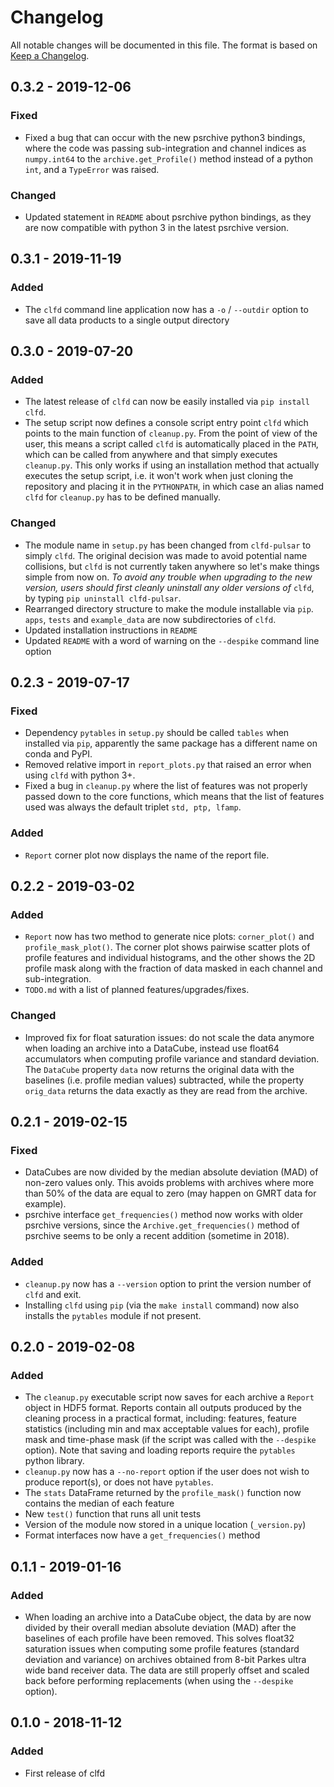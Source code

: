 # Changelog
All notable changes will be documented in this file. The format is based on [Keep a Changelog](https://keepachangelog.com/en/1.0.0/).


## 0.3.2 - 2019-12-06
### Fixed
- Fixed a bug that can occur with the new psrchive python3 bindings, where the code was passing sub-integration and channel indices as `numpy.int64` to the `archive.get_Profile()` method instead of a python `int`, and a `TypeError` was raised.

### Changed
- Updated statement in `README` about psrchive python bindings, as they are now compatible with python 3 in the latest psrchive version.

## 0.3.1 - 2019-11-19
### Added
- The `clfd` command line application now has a `-o` / `--outdir` option to save all data products to a single output directory

## 0.3.0 - 2019-07-20
### Added
- The latest release of `clfd` can now be easily installed via `pip install clfd`. 
- The setup script now defines a console script entry point `clfd` which points to the main function of `cleanup.py`. From the point of view of the user, this means a script called `clfd` is automatically placed in the `PATH`, which can be called from anywhere and that simply executes `cleanup.py`. This only works if using an installation method that actually executes the setup script, i.e. it won't work when just cloning the repository and placing it in the `PYTHONPATH`, in which case an alias named `clfd` for `cleanup.py` has to be defined manually.

### Changed
- The module name in `setup.py` has been changed from `clfd-pulsar` to simply `clfd`. The original decision was made to avoid potential name collisions, but `clfd` is not currently taken anywhere so let's make things simple from now on. *To avoid any trouble when upgrading to the new version, users should first cleanly uninstall any older versions of* `clfd`, by typing `pip uninstall clfd-pulsar`.
- Rearranged directory structure to make the module installable via `pip`. `apps`, `tests` and `example_data` are now subdirectories of `clfd`.
- Updated installation instructions in `README`
- Updated `README` with a word of warning on the `--despike` command line option

## 0.2.3 - 2019-07-17
### Fixed
- Dependency ``pytables`` in ``setup.py`` should be called ``tables`` when installed via ``pip``, apparently the same package has a different name on conda and PyPI.
- Removed relative import in ``report_plots.py`` that raised an error when using ``clfd`` with python 3+.
- Fixed a bug in ``cleanup.py`` where the list of features was not properly passed down to the core functions, which means that the list of features used was always the default triplet ``std, ptp, lfamp``.

### Added
- ``Report`` corner plot now displays the name of the report file.

## 0.2.2 - 2019-03-02
### Added
- ``Report`` now has two method to generate nice plots: ``corner_plot()`` and ``profile_mask_plot()``. The corner plot shows pairwise scatter plots of profile features and individual histograms, and the other shows the 2D profile mask along with the fraction of data masked in each channel and sub-integration.
- ``TODO.md`` with a list of planned features/upgrades/fixes.

### Changed
- Improved fix for float saturation issues: do not scale the data anymore when loading an archive into a DataCube, instead use float64 accumulators when computing profile variance and standard deviation. The ``DataCube`` property ``data`` now returns the original data with the baselines (i.e. profile median values) subtracted, while the property ``orig_data`` returns the data exactly as they are read from the archive.

## 0.2.1 - 2019-02-15
### Fixed
- DataCubes are now divided by the median absolute deviation (MAD) of non-zero values only. This avoids problems with archives where more than 50% of the data are equal to zero (may happen on GMRT data for example).
- psrchive interface ``get_frequencies()`` method now works with older psrchive versions, since the ``Archive.get_frequencies()`` method of psrchive seems to be only a recent addition (sometime in 2018).

### Added
- ``cleanup.py`` now has a ``--version`` option to print the version number of ``clfd`` and exit.
- Installing ``clfd`` using ``pip`` (via the ``make install`` command) now also installs the ``pytables`` module if not present.

## 0.2.0 - 2019-02-08
### Added
- The ``cleanup.py`` executable script now saves for each archive a ``Report`` object in HDF5 format. Reports contain all outputs produced by the cleaning process in a practical format, including: features, feature statistics (including min and max acceptable values for each), profile mask and time-phase mask (if the script was called with the ``--despike`` option). Note that saving and loading reports require the ``pytables`` python library.
- ``cleanup.py`` now has a ``--no-report`` option if the user does not wish to produce report(s), or does not have ``pytables``.
- The ``stats`` DataFrame returned by the ``profile_mask()`` function now contains the median of each feature
- New ``test()`` function that runs all unit tests
- Version of the module now stored in a unique location (``_version.py``)
- Format interfaces now have a ``get_frequencies()`` method

## 0.1.1 - 2019-01-16
### Added
- When loading an archive into a DataCube object, the data by are now divided by their overall median absolute deviation (MAD) after the baselines of each profile have been removed. This solves float32 saturation issues when computing some profile features (standard deviation and variance) on archives obtained from 8-bit Parkes ultra wide band receiver data. The data are still properly offset and scaled back before performing replacements (when using the `--despike` option).

## 0.1.0 - 2018-11-12
### Added
- First release of clfd